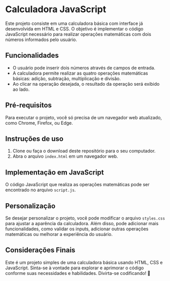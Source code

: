 # Calculadora JavaScript

Este projeto consiste em uma calculadora básica com interface já desenvolvida em HTML e CSS. O objetivo é implementar o código JavaScript necessário para realizar operações matemáticas com dois números informados pelo usuário.

## Funcionalidades

- O usuário pode inserir dois números através de campos de entrada.
- A calculadora permite realizar as quatro operações matemáticas básicas: adição, subtração, multiplicação e divisão.
- Ao clicar na operação desejada, o resultado da operação será exibido ao lado.

## Pré-requisitos

Para executar o projeto, você só precisa de um navegador web atualizado, como Chrome, Firefox, ou Edge.

## Instruções de uso

1. Clone ou faça o download deste repositório para o seu computador.
2. Abra o arquivo `index.html` em um navegador web.

## Implementação em JavaScript

O código JavaScript que realiza as operações matemáticas pode ser encontrado no arquivo `script.js`.


## Personalização

Se desejar personalizar o projeto, você pode modificar o arquivo `styles.css` para ajustar a aparência da calculadora. Além disso, pode adicionar mais funcionalidades, como validar os inputs, adicionar outras operações matemáticas ou melhorar a experiência do usuário.

## Considerações Finais

Este é um projeto simples de uma calculadora básica usando HTML, CSS e JavaScript. Sinta-se à vontade para explorar e aprimorar o código conforme suas necessidades e habilidades. Divirta-se codificando! 🚀
